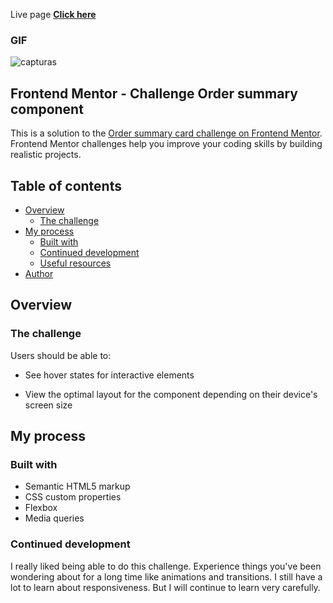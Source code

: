 Live page **[Click here](https://villd.github.io/order-component/)**

### GIF

![capturas](https://user-images.githubusercontent.com/93603187/190325342-06cb4e8b-d163-42d3-8464-44f566702cd9.gif)

## Frontend Mentor - Challenge Order summary component

This is a solution to the [Order summary card challenge on Frontend Mentor](https://www.frontendmentor.io/challenges/order-summary-component-QlPmajDUj). Frontend Mentor challenges help you improve your coding skills by building realistic projects. 

## Table of contents

- [Overview](#overview)
  - [The challenge](#the-challenge)
- [My process](#my-process)
  - [Built with](#built-with)
  - [Continued development](#continued-development)
  - [Useful resources](#useful-resources)
- [Author](#author)

## Overview

### The challenge

Users should be able to:

- See hover states for interactive elements

- View the optimal layout for the component depending on their device's screen size

## My process

### Built with

- Semantic HTML5 markup
- CSS custom properties
- Flexbox
- Media queries

### Continued development

I really liked being able to do this challenge. Experience things you've been wondering about for a long time like animations and transitions.
I still have a lot to learn about responsiveness. But I will continue to learn very carefully.


